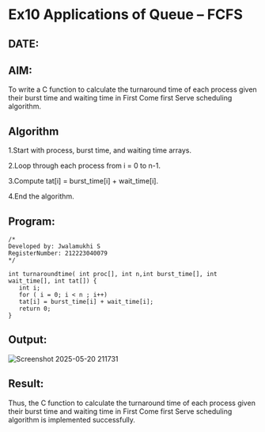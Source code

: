 # Ex10 Applications of Queue – FCFS
## DATE:
## AIM:
To write a C function to calculate the turnaround time of each process given their burst time and waiting time in First Come first Serve scheduling algorithm.
## Algorithm

1.Start with process, burst time, and waiting time arrays.

2.Loop through each process from i = 0 to n-1.

3.Compute tat[i] = burst_time[i] + wait_time[i].

4.End the algorithm.

## Program:
```
/*
Developed by: Jwalamukhi S
RegisterNumber: 212223040079 
*/

int turnaroundtime( int proc[], int n,int burst_time[], int wait_time[], int tat[]) {
   int i;
   for ( i = 0; i < n ; i++)
   tat[i] = burst_time[i] + wait_time[i];
   return 0;
}
```

## Output:

![Screenshot 2025-05-20 211731](https://github.com/user-attachments/assets/9d7fc7ba-5744-454c-a21f-fe6f466442aa)



## Result:
Thus, the C function to calculate the turnaround time of each process given their burst time and waiting time in First Come first Serve scheduling algorithm is implemented successfully.
